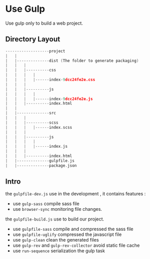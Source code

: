 # Use Gulp

Use gulp only to build a web project.

## Directory Layout

```c
-------------------project
|   |
|   |--------------dist (The folder to generate packaging)
|   |   |
|   |   |----------css
|   |   |   |
|   |   |   |------index-9dcc24fe2e.css
|   |   |
|   |   |----------js
|   |   |   |
|   |   |   |------index-9dcc24fe2e.js
|   |   |----------index.html 
|   |
|   |--------------src
|   |   |
|   |   |----------scss
|   |   |   |------index.scss
|   |   |
|   |   |----------js
|   |   |   |
|   |   |   |------index.js
|   |   |
|   |   |----------index.html
|   |--------------gulpfile.js
|   |--------------package.json
```

## Intro

the `gulpfile-dev.js` use in the development , it contains features :

- use `gulp-sass` compile sass file
- use `browser-sync` monitoring file changes.

the `gulpfile-build.js` use to build our project.

- use `gulpfile-sass` compile and compressed the sass file
- use `gulpfile-uglify` compressed the javascript file
- use `gulp-clean` clean the generated files
- use `gulp-rev` and `gulp-rev-collector` avoid static file cache
- use `run-sequence` serialization the gulp task